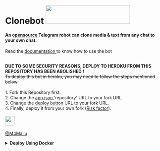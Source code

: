 <h1 align="left">
    <a target="_blank">
        Clonebot
        <img src="http://www.randomnoun.com/wpf/shell32-avi/tshell32_160.gif" width="272" height="60">
    </a>
</h1>

#### An <a href="https://choosealicense.com/licenses/gpl-3.0/"  target="_blank"> opensource </a> Telegram robot can clone media & text from any chat to your own chat.<br>
Read the <a href="https://space4renjith.blogspot.com/2022/05/clonebot-technical-documentation.html" target="_blank"> documentation </a>to know how to use the bot
<br>
<p align="left">
    <br>
        <b>DUE TO SOME SECURITY REASONS, DEPLOY TO HEROKU FROM THIS REPOSITORY HAS BEEN ABOLISHED !</b>
    <br>
        <s>To deploy this bot in heroku, you may need to follow the steps mentioned below</s>
    <br><br>
        1. Fork this Repository first.
    <br>
        2. Change the <a href="https://github.com/m4mallu/clonebot/blob/master/app.json#L7" target="_blank"> app.json </a> 'repository' URL to your fork URL.
    <br>
        3. Change the <a href="https://github.com/m4mallu/clonebot/blob/master/README.md?plain=1#L25" target="_blank"> deploy button </a> URL to your fork URL.
    <br>
        4. Finally, deploy it from your own fork (<a href="https://telegra.ph/Attention-to-clone-bot-users-08-01" target="_blank">Risk factor</a>).
    <br><br>
      <a href="https://heroku.com/deploy?template=https://github.com/claudiovit/clonebot" target="_blank">
        <img height="30px" src="https://img.shields.io/badge/Deploy%20to-Heroku-orange"></a>
    <br><br>
    <a href="https://t.me/rmprojects" target="_blank">@M4Mallu</a>
</p>

<details>
    <summary><b>Deploy Using Docker</b></summary>
1. Deploying on VPS Using Docker

- Start Docker daemon (skip if already running), if installed by snap then use 2nd command:
    
        sudo dockerd
        sudo snap start docker

     Note: If not started or not starting, run the command below then try to start.

        sudo apt install docker.io

- Build Docker image:

        sudo docker build . -t clone-bot

- Run the image:

        sudo docker run clone-bot

- To stop the image:

        sudo docker ps
        sudo docker stop id

- To clear the container:

        sudo docker container prune

- To delete the images:

        sudo docker image prune -a

2. Deploying on VPS Using docker-compose

    **NOTE**: If you want to use port other than 80, change it in docker-compose.yml

```
sudo apt install docker-compose
```
- Build and run Docker image:
```
sudo docker-compose up
```
- After editing files with nano for example (nano start.sh):
```
sudo docker-compose up --build
```
- To stop the image:
```
sudo docker-compose stop
```
- To run the image:
```
sudo docker-compose start
```

</details>










